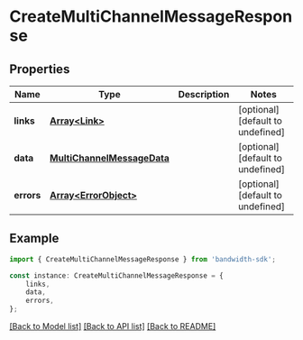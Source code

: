 # CreateMultiChannelMessageResponse


## Properties

Name | Type | Description | Notes
------------ | ------------- | ------------- | -------------
**links** | [**Array&lt;Link&gt;**](Link.md) |  | [optional] [default to undefined]
**data** | [**MultiChannelMessageData**](MultiChannelMessageData.md) |  | [optional] [default to undefined]
**errors** | [**Array&lt;ErrorObject&gt;**](ErrorObject.md) |  | [optional] [default to undefined]

## Example

```typescript
import { CreateMultiChannelMessageResponse } from 'bandwidth-sdk';

const instance: CreateMultiChannelMessageResponse = {
    links,
    data,
    errors,
};
```

[[Back to Model list]](../README.md#documentation-for-models) [[Back to API list]](../README.md#documentation-for-api-endpoints) [[Back to README]](../README.md)
